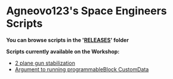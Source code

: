 # Agneovo123's Space Engineers Scripts

**You can browse scripts in the '[RELEASES](https://github.com/agneovo123/space-engineers-scripts/tree/main/RELEASES)' folder**

**Scripts currently available on the Workshop:**
 - [2 plane gun stabilization]()
 - [Argument to running programmableBlock CustomData]()
